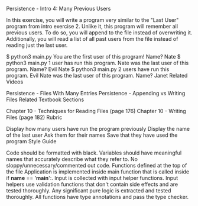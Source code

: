Persistence - Intro 4: Many Previous Users

In this exercise, you will write a program very similar to the "Last User" program from intro exercise 2. Unlike it, this program will remember all previous users. To do so, you will append to the file instead of overwriting it. Additionally, you will read a list of all past users from the file instead of reading just the last user.

$ python3 main.py
You are the first user of this program!
Name? Nate
$ python3 main.py
1 user has run this program.
Nate was the last user of this program.
Name? Evil Nate
$ python3 main.py
2 users have run this program.
Evil Nate was the last user of this program.
Name? Janet
Related Videos

Persistence - Files With Many Entries
Persistence - Appending vs Writing Files
Related Textbook Sections

Chapter 10 - Techniques for Reading Files (page 176)
Chapter 10 - Writing Files (page 182)
Rubric

 Display how many users have run the program previously
 Display the name of the last user
 Ask them for their names
 Save that they have used the program
Style Guide

 Code should be formatted with black.
 Variables should have meaningful names that accurately describe what they refer to.
 No sloppy/unnecessary/commented out code.
 Functions defined at the top of the file
 Application is implemented inside main function that is called inside if __name__ == '__main__':.
 Input is collected with input helper functions.
 Input helpers use validation functions that don't contain side effects and are tested thoroughly.
 Any significant pure logic is extracted and tested thoroughly.
 All functions have type annotations and pass the type checker.